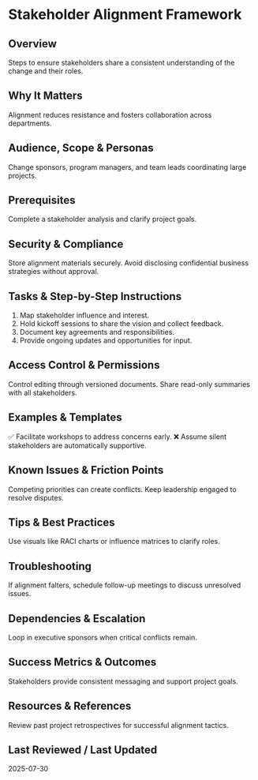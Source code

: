# Stakeholder Alignment Framework

## Overview
Steps to ensure stakeholders share a consistent understanding of the change and their roles.

## Why It Matters
Alignment reduces resistance and fosters collaboration across departments.

## Audience, Scope & Personas
Change sponsors, program managers, and team leads coordinating large projects.

## Prerequisites
Complete a stakeholder analysis and clarify project goals.

## Security & Compliance
Store alignment materials securely. Avoid disclosing confidential business strategies without approval.

## Tasks & Step-by-Step Instructions
1. Map stakeholder influence and interest.
2. Hold kickoff sessions to share the vision and collect feedback.
3. Document key agreements and responsibilities.
4. Provide ongoing updates and opportunities for input.

## Access Control & Permissions
Control editing through versioned documents. Share read-only summaries with all stakeholders.

## Examples & Templates
✅ Facilitate workshops to address concerns early.
❌ Assume silent stakeholders are automatically supportive.

## Known Issues & Friction Points
Competing priorities can create conflicts. Keep leadership engaged to resolve disputes.

## Tips & Best Practices
Use visuals like RACI charts or influence matrices to clarify roles.

## Troubleshooting
If alignment falters, schedule follow-up meetings to discuss unresolved issues.

## Dependencies & Escalation
Loop in executive sponsors when critical conflicts remain.

## Success Metrics & Outcomes
Stakeholders provide consistent messaging and support project goals.

## Resources & References
Review past project retrospectives for successful alignment tactics.

## Last Reviewed / Last Updated
2025-07-30
